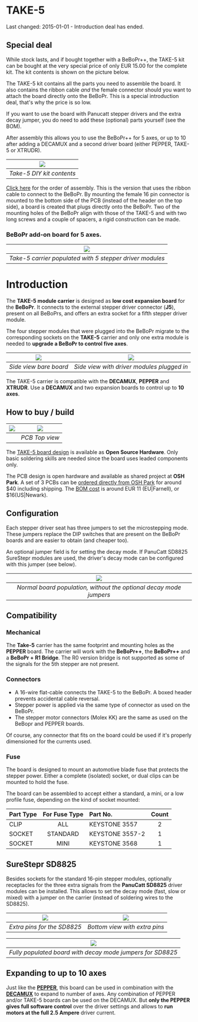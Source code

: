 
TAKE-5
======

Last changed: 2015-01-01 - Introduction deal has ended.

## Special deal

While stock lasts, and if bought together with a BeBoPr++, the TAKE-5 kit can be bought at the very special price of only EUR 15.00 for the complete kit. The kit contents is shown on the picture below.

The TAKE-5 kit contains all the parts you need to assemble the board. It also contains the ribbon cable _and_ the female connector should you want to attach the board directly onto the BeBoPr. This is a special introduction deal, that's why the price is so low.

If you want to use the board with Panucatt stepper drivers and the extra decay jumper, you do need to add these (optional) parts yourself (see the BOM).

After assembly this allows you to use the BeBoPr++ for 5 axes, or up to 10 after adding a DECAMUX and a second driver board (either PEPPER, TAKE-5 or XTRUDR).

|![](http://imagizer.imageshack.us/v2/640x480q90/673/pXguZY.jpg)|
|:-:|
|*Take-5 DIY kit contents*|

[Click here](http://imageshack.com/a/img907/6414/52fuZa.gif) for the order of assembly. This is the version that uses the ribbon cable to connect to the BeBoPr. By mounting the female 16 pin connector is mounted to the bottom side of the PCB (instead of the header on the top side), a board is created that plugs directly onto the BeBoPr. Two of the mounting holes of the BeBoPr align with those of the TAKE-5 and with two long screws and a couple of spacers, a rigid construction can be made. 

### **BeBoPr add-on board for 5 axes.**

|![](http://imagizer.imageshack.us/v2/640x480q90/538/Bi6xLJ.jpg)|
|:-:|
|*Take-5 carrier populated with 5 stepper driver modules*|


# Introduction

The **TAKE-5 module carrier** is designed as **low cost expansion board** for the **BeBoPr**. It connects to the external stepper driver connector (**J5**), present on all BeBoPrs, and offers an extra socket for a fifth stepper driver module.

The four stepper modules that were plugged into the BeBoPr migrate to the corresponding sockets on the **TAKE-5** carrier and only one extra module is needed to **upgrade a BeBoPr to control five axes**.

|![](http://imagizer.imageshack.us/v2/320x480q90/908/uwIyx3.jpg)|![](http://imagizer.imageshack.us/v2/320x480q90/661/DefH18.jpg)|
|:-:|:-:|
|*Side view bare board*|*Side view with driver modules plugged in*|

The TAKE-5 carrier is compatible with the **DECAMUX**, **PEPPER** and **XTRUDR**. Use a **DECAMUX** and two expansion boards to control up to **10 axes**.


## How to buy / build

|![](http://www.oshwa.org/wp-content/uploads/2014/03/oshw-logo-100-px.png)|![](http://imagizer.imageshack.us/v2/480x360q90/537/U1XOKa.png)|
|:-:|:-:|
||*PCB Top view*|

The [TAKE-5 board design](https://github.com/modmaker/TAKE-5/blob/master/pcb/TAKE-5_schematics.pdf) is available as **Open Source Hardware**. Only basic soldering skills are needed since the board uses leaded components only.

The PCB design is open hardware and available as shared project at **OSH Park**. A set of 3 PCBs can be [ordered directly from OSH Park](https://oshpark.com/shared_projects/5rlN100P) for around $40 including shipping. The [BOM cost](https://github.com/modmaker/TAKE-5/blob/master/pcb/TAKE-5_BOM.pdf) is around EUR 11 (EU|Farnell), or $16(US|Newark).

## Configuration

Each stepper driver seat has three jumpers to set the microstepping mode. These jumpers replace the DIP switches that are present on the BeBoPr boards and are easier to obtain (and cheaper too).

An optional jumper field is for setting the decay mode. If PanuCatt SD8825 SureStepr modules are used, the driver's decay mode can be configured with this jumper (see below).

|![](http://imagizer.imageshack.us/v2/640x480q90/674/Rl3ZNS.jpg)|
|:-:|
|*Normal board population, without the optional decay mode jumpers*|

## Compatibility

### Mechanical

The **Take-5** carrier has the same footprint and mounting holes as the **PEPPER** board. The carrier will work with the **BeBoPr++**, the **BeBoPr++** and a **BeBoPr + R1 Bridge**. The R0 version bridge is not supported as some of the signals for the 5th stepper are not present.

### Connectors

- A 16-wire flat-cable connects the TAKE-5 to the BeBoPr. A boxed header prevents accidental cable reversal.
- Stepper power is applied via the same type of connector as used on the BeBoPr.
- The stepper motor connectors (Molex KK) are the same as used on the BeBopr and PEPPER boards.

Of course, any connector that fits on the board could be used if it's properly dimensioned for the currents used.

### Fuse

The board is designed to mount an automotive blade fuse that protects the stepper power. Either a complete (isolated) socket, or dual clips can be mounted to hold the fuse.

The board can be assembled to accept either a standard, a mini, or a low profile fuse, depending on the kind of socket mounted:


| Part Type | For Fuse Type | Part No.        | Count |
|:----------|:-------------:|:----------------|:-----:|
| CLIP      | ALL           | KEYSTONE 3557   |   2   |
| SOCKET    | STANDARD      | KEYSTONE 3557-2 |   1   |
| SOCKET    | MINI          | KEYSTONE 3568   |   1   |

## SureStepr SD8825

Besides sockets for the standard 16-pin stepper modules, optionally receptacles for the three extra signals from the **PanuCatt SD8825** driver modules can be installed. This allows to set the decay mode (fast, slow or mixed) with a jumper on the carrier (instead of soldering wires to the SD8825).

|![](http://imagizer.imageshack.us/v2/320x240q90/674/8UVIwY.jpg	)|![](http://imagizer.imageshack.us/v2/320x240q90/673/IAYnDh.jpg)|
|:-:|:-:|
| *Extra pins for the SD8825*| *Bottom view with extra pins* |

|![](http://imagizer.imageshack.us/v2/640x480q90/911/ueRcPR.jpg)|
|:-:|
|*Fully populated board with decay mode jumpers for SD8825*|


## Expanding to up to 10 axes

Just like the [**PEPPER**](https://github.com/modmaker/BeBoPr-plus-plus/wiki/PEPPER-Intro), this board can be used in combination with the [**DECAMUX**](https://github.com/modmaker/DECAMUX) to expand to number of axes. Any combination of PEPPER and/or TAKE-5 boards can be used on the DECAMUX. But **only the PEPPER gives full software control** over the driver settings and allows to **run motors at the full 2.5 Ampere** driver current.
